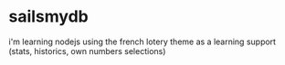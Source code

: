 # sailsmydb
i'm learning nodejs using the french lotery theme as a learning support (stats, historics, own numbers selections)
